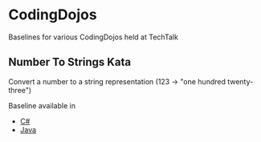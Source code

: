 # CodingDojos
Baselines for various CodingDojos held at TechTalk

## Number To Strings Kata
Convert a number to a string representation (123 -> "one hundred twenty-three")

Baseline available in
* [C#](NumberToStringKata/CSharp)
* [Java](NumberToStringKata/Java)